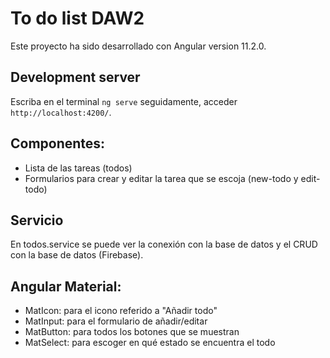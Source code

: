 # To do list DAW2

Este proyecto ha sido desarrollado con Angular version 11.2.0.

## Development server

Escriba en el terminal `ng serve`  seguidamente, acceder `http://localhost:4200/`. 

## Componentes:

- Lista de las tareas (todos)
- Formularios para crear y editar la tarea que se escoja (new-todo y edit-todo)

## Servicio

En todos.service se puede ver la conexión con la base de datos y el CRUD con la base de datos (Firebase).

## Angular Material:

- MatIcon: para el icono referido a "Añadir todo"
- MatInput: para el formulario de añadir/editar
- MatButton: para todos los botones que se muestran
- MatSelect: para escoger en qué estado se encuentra el todo
